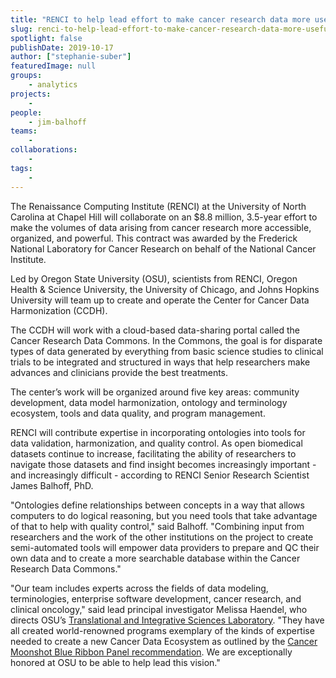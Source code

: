 ```yaml
---
title: "RENCI to help lead effort to make cancer research data more useful and accessible"
slug: renci-to-help-lead-effort-to-make-cancer-research-data-more-useful-and-accessible
spotlight: false
publishDate: 2019-10-17
author: ["stephanie-suber"]
featuredImage: null
groups:
    - analytics
projects:
    - 
people:
    - jim-balhoff
teams: 
    - 
collaborations:
    - 
tags:
    - 
---
```


The Renaissance Computing Institute (RENCI) at the University of North Carolina at Chapel Hill will collaborate on an $8.8 million, 3.5-year effort to make the volumes of data arising from cancer research more accessible, organized, and powerful. This contract was awarded by the Frederick National Laboratory for Cancer Research on behalf of the National Cancer Institute.

Led by Oregon State University (OSU), scientists from RENCI, Oregon Health & Science University, the University of Chicago, and Johns Hopkins University will team up to create and operate the Center for Cancer Data Harmonization (CCDH).

The CCDH will work with a cloud-based data-sharing portal called the Cancer Research Data Commons. In the Commons, the goal is for disparate types of data generated by everything from basic science studies to clinical trials to be integrated and structured in ways that help researchers make advances and clinicians provide the best treatments.

The center’s work will be organized around five key areas: community development, data model harmonization, ontology and terminology ecosystem, tools and data quality, and program management. 

RENCI will contribute expertise in incorporating ontologies into tools for data validation, harmonization, and quality control. As open biomedical datasets continue to increase, facilitating the ability of researchers to navigate those datasets and find insight becomes increasingly important - and increasingly difficult - according to RENCI Senior Research Scientist James Balhoff, PhD.  

"Ontologies define relationships between concepts in a way that allows computers to do logical reasoning, but you need tools that take advantage of that to help with quality control," said Balhoff. "Combining input from researchers and the work of the other institutions on the project to create semi-automated tools will empower data providers to prepare and QC their own data and to create a more searchable database within the Cancer Research Data Commons."

"Our team includes experts across the fields of data modeling, terminologies, enterprise software development, cancer research, and clinical oncology," said lead principal investigator Melissa Haendel, who directs OSU’s [Translational and Integrative Sciences Laboratory](https://tislab.org/). "They have all created world-renowned programs exemplary of the kinds of expertise needed to create a new Cancer Data Ecosystem as outlined by the [Cancer Moonshot Blue Ribbon Panel recommendation](https://www.cancer.gov/research/key-initiatives/moonshot-cancer-initiative). We are exceptionally honored at OSU to be able to help lead this vision."